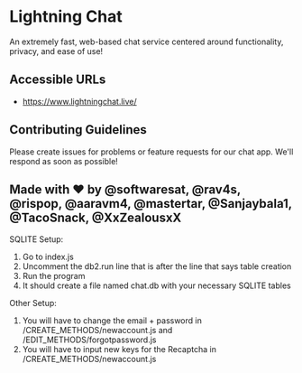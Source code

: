 # Lightning Chat 
An extremely fast, web-based chat service centered around functionality, privacy, and ease of use!
## Accessible URLs
- https://www.lightningchat.live/
## Contributing Guidelines
Please create issues for problems or feature requests for our chat app. We'll respond as soon as possible!
## Made with ❤ by @softwaresat, @rav4s, @rispop, @aaravm4, @mastertar, @Sanjaybala1, @TacoSnack, @XxZealousxX

SQLITE Setup:

1. Go to index.js
2. Uncomment the db2.run line that is after the line that says table creation
3. Run the program
4. It should create a file named chat.db with your necessary SQLITE tables

Other Setup:

1. You will have to change the email + password in /CREATE_METHODS/newaccount.js and /EDIT_METHODS/forgotpassword.js
2. You will have to input new keys for the Recaptcha in /CREATE_METHODS/newaccount.js


